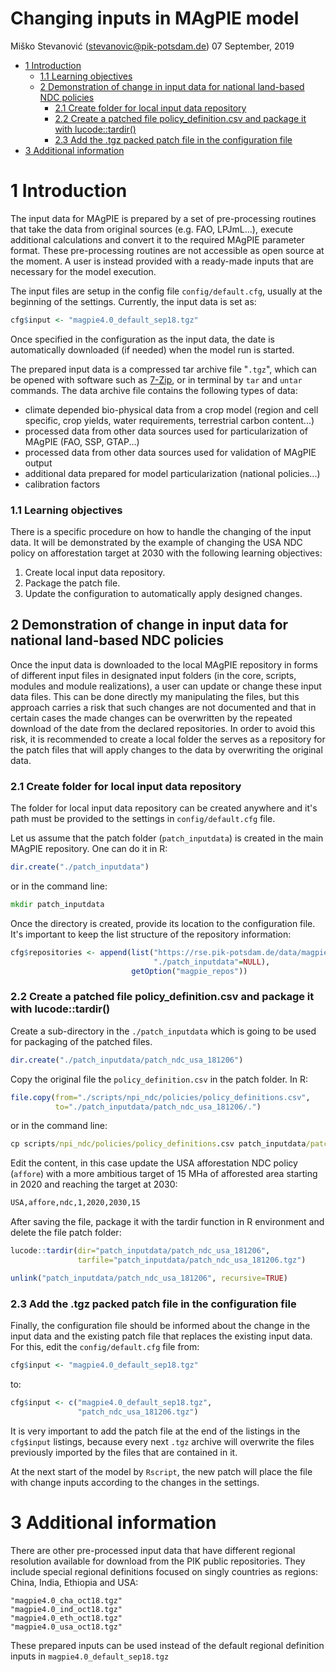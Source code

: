 Changing inputs in MAgPIE model
================
Miško Stevanović (<stevanovic@pik-potsdam.de>)
07 September, 2019

-   [1 Introduction](#introduction)
    -   [1.1 Learning objectives](#learning-objectives)
    -   [2 Demonstration of change in input data for national land-based NDC policies](#demonstration-of-change-in-input-data-for-national-land-based-ndc-policies)
        -   [2.1 Create folder for local input data repository](#create-folder-for-local-input-data-repository)
        -   [2.2 Create a patched file policy\_definition.csv and package it with lucode::tardir()](#create-a-patched-file-policy_definition.csv-and-package-it-with-lucodetardir)
        -   [2.3 Add the .tgz packed patch file in the configuration file](#add-the-.tgz-packed-patch-file-in-the-configuration-file)
-   [3 Additional information](#additional-information)

1 Introduction
==============

The input data for MAgPIE is prepared by a set of pre-processing routines that take the data from original sources (e.g. FAO, LPJmL...), execute additional calculations and convert it to the required MAgPIE parameter format. These pre-processing routines are not accessible as open source at the moment. A user is instead provided with a ready-made inputs that are necessary for the model execution.

The input files are setup in the config file `config/default.cfg`, usually at the beginning of the settings. Currently, the input data is set as:

``` r
cfg$input <- "magpie4.0_default_sep18.tgz"
```

Once specified in the configuration as the input data, the date is automatically downloaded (if needed) when the model run is started.

The prepared input data is a compressed tar archive file "`.tgz`", which can be opened with software such as [7-Zip](https://www.7-zip.org/), or in terminal by `tar` and `untar` commands. The data archive file contains the following types of data:

-   climate depended bio-physical data from a crop model (region and cell specific, crop yields, water requirements, terrestrial carbon content...)
-   processed data from other data sources used for particularization of MAgPIE (FAO, SSP, GTAP...)
-   processed data from other data sources used for validation of MAgPIE output
-   additional data prepared for model particularization (national policies...)
-   calibration factors

### 1.1 Learning objectives

There is a specific procedure on how to handle the changing of the input data. It will be demonstrated by the example of changing the USA NDC policy on afforestation target at 2030 with the following learning objectives:

1.  Create local input data repository.
2.  Package the patch file.
3.  Update the configuration to automatically apply designed changes.

2 Demonstration of change in input data for national land-based NDC policies
----------------------------------------------------------------------------

Once the input data is downloaded to the local MAgPIE repository in forms of different input files in designated input folders (in the core, scripts, modules and module realizations), a user can update or change these input data files. This can be done directly my manipulating the files, but this approach carries a risk that such changes are not documented and that in certain cases the made changes can be overwritten by the repeated download of the date from the declared repositories. In order to avoid this risk, it is recommended to create a local folder the serves as a repository for the patch files that will apply changes to the data by overwriting the original data.

### 2.1 Create folder for local input data repository

The folder for local input data repository can be created anywhere and it's path must be provided to the settings in `config/default.cfg` file.

Let us assume that the patch folder (`patch_inputdata`) is created in the main MAgPIE repository. One can do it in R:

``` r
dir.create("./patch_inputdata")
```

or in the command line:

``` cmd
mkdir patch_inputdata
```

Once the directory is created, provide its location to the configuration file. It's important to keep the list structure of the repository information:

``` r
cfg$repositories <- append(list("https://rse.pik-potsdam.de/data/magpie/public"=NULL,
                                "./patch_inputdata"=NULL),
                           getOption("magpie_repos"))
```

### 2.2 Create a patched file policy\_definition.csv and package it with lucode::tardir()

Create a sub-directory in the `./patch_inputdata` which is going to be used for packaging of the patched files.

``` r
dir.create("./patch_inputdata/patch_ndc_usa_181206")
```

Copy the original file the `policy_definition.csv` in the patch folder. In R:

``` r
file.copy(from="./scripts/npi_ndc/policies/policy_definitions.csv",
          to="./patch_inputdata/patch_ndc_usa_181206/.")
```

or in the command line:

``` cmd
cp scripts/npi_ndc/policies/policy_definitions.csv patch_inputdata/patch_ndc_usa_181206/.
```

Edit the content, in this case update the USA afforestation NDC policy (`affore`) with a more ambitious target of 15 MHa of afforested area starting in 2020 and reaching the target at 2030:

``` txt
USA,affore,ndc,1,2020,2030,15
```

After saving the file, package it with the tardir function in R environment and delete the file patch folder:

``` r
lucode::tardir(dir="patch_inputdata/patch_ndc_usa_181206",
               tarfile="patch_inputdata/patch_ndc_usa_181206.tgz")

unlink("patch_inputdata/patch_ndc_usa_181206", recursive=TRUE)
```

### 2.3 Add the .tgz packed patch file in the configuration file

Finally, the configuration file should be informed about the change in the input data and the existing patch file that replaces the existing input data. For this, edit the `config/default.cfg` file from:

``` r
cfg$input <- "magpie4.0_default_sep18.tgz"
```

to:

``` r
cfg$input <- c("magpie4.0_default_sep18.tgz",
               "patch_ndc_usa_181206.tgz")
```

It is very important to add the patch file at the end of the listings in the `cfg$input` listings, because every next `.tgz` archive will overwrite the files previously imported by the files that are contained in it.

At the next start of the model by `Rscript`, the new patch will place the file with change inputs according to the changes in the settings.

3 Additional information
========================

There are other pre-processed input data that have different regional resolution available for download from the PIK public repositories. They include special regional definitions focused on singly countries as regions: China, India, Ethiopia and USA:

``` text
"magpie4.0_cha_oct18.tgz"
"magpie4.0_ind_oct18.tgz"
"magpie4.0_eth_oct18.tgz"
"magpie4.0_usa_oct18.tgz"
```

These prepared inputs can be used instead of the default regional definition inputs in `magpie4.0_default_sep18.tgz`
